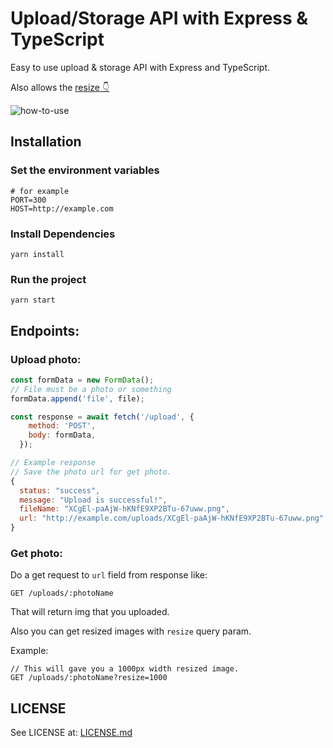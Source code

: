 # Upload/Storage API with Express & TypeScript

Easy to use upload & storage API with Express and TypeScript.

Also allows the [resize 👇](https://github.com/kaanersoy/upload-service#get-photo)

![how-to-use](https://media.giphy.com/media/FcpS66f3iL4yJbAAqh/giphy.gif?cid=790b7611572e23c2c4fbdc09639c7a796a5dfb947ced03d5&rid=giphy.gif&ct=g)


## Installation

### Set the environment variables

```
# for example
PORT=300 
HOST=http://example.com
```
### Install Dependencies

```
yarn install
```

### Run the project

```
yarn start
```


## Endpoints:

### Upload photo:

```js
const formData = new FormData();
// File must be a photo or something
formData.append('file', file);

const response = await fetch('/upload', {
    method: 'POST',
    body: formData,
  });
```
```js
// Example response
// Save the photo url for get photo.
{
  status: "success",
  message: "Upload is successful!",
  fileName: "XCgEl-paAjW-hKNfE9XP2BTu-67uww.png",
  url: "http://example.com/uploads/XCgEl-paAjW-hKNfE9XP2BTu-67uww.png"
}
```

### Get photo:

Do a get request to `url` field from response like:

```
GET /uploads/:photoName
```

That will return img that you uploaded.

Also you can get resized images with `resize` query param.

Example:
```
// This will gave you a 1000px width resized image.
GET /uploads/:photoName?resize=1000
```


## LICENSE
See LICENSE at: [LICENSE.md](https://github.com/kaanersoy/upload-service/blob/master/LICENSE)